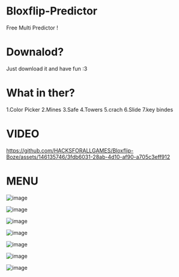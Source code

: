 # Bloxflip-Predictor
Free Multi Predictor !

# Downalod?
Just download it and have fun :3

# What in ther?
1.Color Picker
2.Mines
3.Safe
4.Towers
5.crach
6.Slide
7.key bindes

# VIDEO

https://github.com/HACKSFORALLGAMES/Bloxflip-Boze/assets/146135746/3fdb6031-28ab-4d10-af90-a705c3eff912



# MENU
![image](https://github.com/HACKSFORALLGAMES/Bloxflip-Boze/assets/146135746/895596ff-3c68-449d-94d1-eba3c73944f5)

![image](https://github.com/HACKSFORALLGAMES/Bloxflip-Boze/assets/146135746/1b4b8123-4098-4c49-ab73-a38c6ba8efd7)

![image](https://github.com/HACKSFORALLGAMES/Bloxflip-Boze/assets/146135746/921b57e2-e3bb-48fa-8f7a-db70d78d3ce0)

![image](https://github.com/HACKSFORALLGAMES/Bloxflip-Boze/assets/146135746/816c8960-3c08-4f13-a1c1-0d5b3dba7670)

![image](https://github.com/HACKSFORALLGAMES/Bloxflip-Boze/assets/146135746/ba715ea0-3c67-42b2-8674-e1ee0e880ed2)

![image](https://github.com/HACKSFORALLGAMES/Bloxflip-Boze/assets/146135746/72f05dd5-c5c5-429e-bfd9-dd9fba59e91c)

![image](https://github.com/HACKSFORALLGAMES/Bloxflip-Boze/assets/146135746/4407355c-89f1-4326-b8fe-4a0ef00b60c7)

